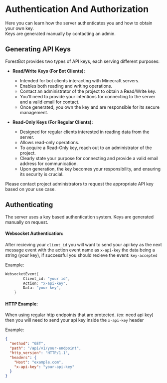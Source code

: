 # Authentication And Authorization

Here you can learn how the server authenticates you and how to obtain your own key.
<br>
Keys are generated manually by contacting an admin.

## Generating API Keys

ForestBot provides two types of API keys, each serving different purposes:

- **Read/Write Keys (For Bot Clients):**
  - Intended for bot clients interacting with Minecraft servers.
  - Enables both reading and writing operations.
  - Contact an administrator of the project to obtain a Read/Write key.
  - You'll need to provide your intentions for connecting to the server and a valid email for contact.
  - Once generated, you own the key and are responsible for its secure management.

- **Read-Only Keys (For Regular Clients):**
  - Designed for regular clients interested in reading data from the server.
  - Allows read-only operations.
  - To acquire a Read-Only key, reach out to an administrator of the project.
  - Clearly state your purpose for connecting and provide a valid email address for communication.
  - Upon generation, the key becomes your responsibility, and ensuring its security is crucial.

Please contact project administrators to request the appropriate API key based on your use case.



## Authenticating

The server uses a key based authentication system. Keys are generated manually on request.

#### Websocket Authentication:
After recieving your `client_id` you will want to send your api key as the next message event with the action event name as `x-api-key` the data being a string (your key), if successful you should recieve the event: `key-accepted`

Example:
```go
WebsocketEvent{
		Client_id: "your id",
		Action: "x-api-key",
		Data: "your key",
	}
```

#### HTTP Example:
When using regular http endpoints that are protected. (ex: need api key) then you will need to send your api key inside the `x-api-key` header

Example:
```json
{
  "method": "GET",
  "path": "/api/v1/your-endpoint",
  "http_version": "HTTP/1.1",
  "headers": {
    "Host": "example.com",
    "x-api-key": "your-api-key"
  }
}
```
